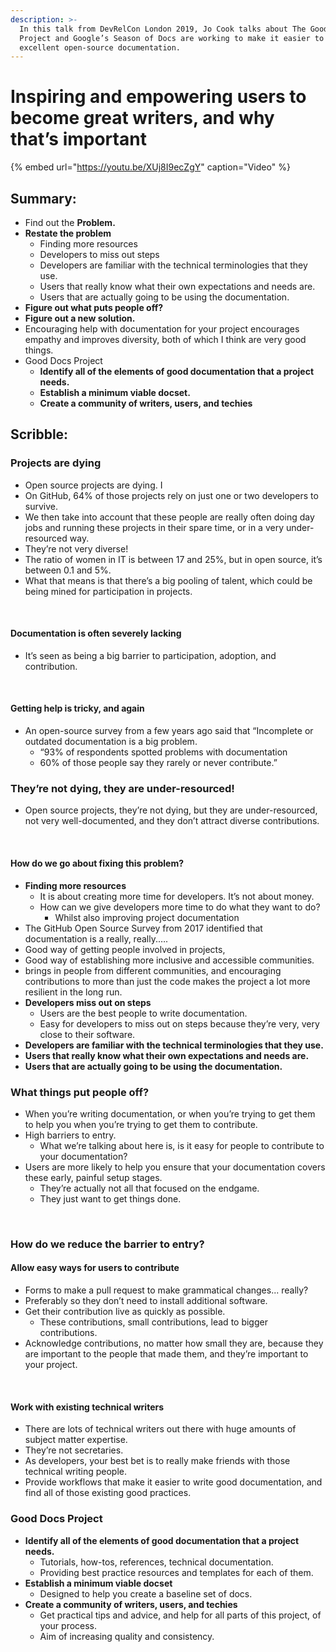 ```yaml
---
description: >-
  In this talk from DevRelCon London 2019, Jo Cook talks about The Good Docs
  Project and Google’s Season of Docs are working to make it easier to create
  excellent open-source documentation.
---
```


# Inspiring and empowering users to become great writers, and why that’s important

{% embed url="https://youtu.be/XUj8I9ecZgY" caption="Video" %}

## Summary:

* Find out the **Problem.**
* **Restate the problem** 
  * Finding more resources 
  * Developers to miss out steps
  * Developers are familiar with the technical terminologies that they use. 
  * Users that really know what their own expectations and needs are.
  * Users that are actually going to be using the documentation.
* **Figure out what puts people off?**
* **Figure out a new solution.** 
* Encouraging help with documentation for your project encourages empathy and improves diversity, both of which I think are very good things.
* Good Docs Project
  * **Identify all of the elements of good documentation that a project needs.**
  * **Establish a minimum viable docset.**
  * **Create a community of writers, users, and techies**

## Scribble: 

### Projects are dying

* Open source projects are dying. I
* On GitHub, 64% of those projects rely on just one or two developers to survive.
* We then take into account that these people are really often doing day jobs and running these projects in their spare time, or in a very under-resourced way. 
* They’re not very diverse! 
* The ratio of women in IT is between 17 and 25%, but in open source, it’s between 0.1 and 5%. 
* What that means is that there’s a big pooling of talent, which could be being mined for participation in projects.

‌

#### Documentation is often severely lacking

* It’s seen as being a big barrier to participation, adoption, and contribution. 

‌

#### Getting help is tricky, and again

* An open-source survey from a few years ago said that “Incomplete or outdated documentation is a big problem. 
  * “93% of respondents spotted problems with documentation
  *  60% of those people say they rarely or never contribute.”

### They’re not dying, they are under-resourced!

* Open source projects, they’re not dying, but they are under-resourced, not very well-documented, and they don’t attract diverse contributions.

‌

#### How do we go about fixing this problem? 

* **Finding more resources** 
  * It is about creating more time for developers. It’s not about money. 
  * How can we give developers more time to do what they want to do? 
    * Whilst also improving project documentation‌
* The GitHub Open Source Survey from 2017 identified that documentation is a really, really.…. 
* Good way of getting people involved in projects,
* Good way of establishing more inclusive and accessible communities. 
* brings in people from different communities, and encouraging contributions to more than just the code makes the project a lot more resilient in the long run. 
* **Developers miss out on steps**
  * Users are the best people to write documentation.
  * Easy for developers to miss out on steps because they’re very, very close to their software.
* **Developers are familiar with the technical terminologies that they use.** 
* **Users that really know what their own expectations and needs are.**
* **Users that are actually going to be using the documentation.**

### What things put people off?

* When you’re writing documentation, or when you’re trying to get them to help you when you’re trying to get them to contribute.
* High barriers to entry.
  *  What we’re talking about here is, is it easy for people to contribute to your documentation? 
* Users are more likely to help you ensure that your documentation covers these early, painful setup stages.
  * They’re actually not all that focused on the endgame. 
  * They just want to get things done. 

‌  


### How do we reduce the barrier to entry? 

#### Allow easy ways for users to contribute 

* Forms to make a pull request to make grammatical changes... really? 
* Preferably so they don’t need to install additional software.
* Get their contribution live as quickly as possible. 
  * These contributions, small contributions, lead to bigger contributions.
* Acknowledge contributions, no matter how small they are, because they are important to the people that made them, and they’re important to your project.

‌  


#### Work with existing technical writers

* There are lots of technical writers out there with huge amounts of subject matter expertise. 
* They’re not secretaries. 
* As developers, your best bet is to really make friends with those technical writing people. 
* Provide workflows that make it easier to write good documentation, and find all of those existing good practices.  ‌

### Good Docs Project

* **Identify all of the elements of good documentation that a project needs.** 
  * Tutorials, how-tos, references, technical documentation. 
  * Providing best practice resources and templates for each of them. 
* **Establish a minimum viable docset**
  * Designed to help you create a baseline set of docs. 
* **Create a community of writers, users, and techies**
  * Get practical tips and advice, and help for all parts of this project, of your process. 
  * Aim of increasing quality and consistency. 

